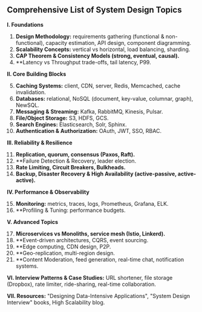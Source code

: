 ## Comprehensive List of System Design Topics

**I. Foundations**

1.  **Design Methodology:** requirements gathering (functional & non-functional), capacity estimation, API design, component diagramming.
2.  **Scalability Concepts:** vertical vs horizontal, load balancing, sharding.
3.  **CAP Theorem & Consistency Models (strong, eventual, causal).**
4.  **Latency vs Throughput trade-offs, tail latency, P99.

**II. Core Building Blocks**

5.  **Caching Systems:** client, CDN, server, Redis, Memcached, cache invalidation.
6.  **Databases:** relational, NoSQL (document, key-value, columnar, graph), NewSQL.
7.  **Messaging & Streaming:** Kafka, RabbitMQ, Kinesis, Pulsar.
8.  **File/Object Storage:** S3, HDFS, GCS.
9.  **Search Engines:** Elasticsearch, Solr, Sphinx.
10. **Authentication & Authorization:** OAuth, JWT, SSO, RBAC.

**III. Reliability & Resilience**

11. **Replication, quorum, consensus (Paxos, Raft).**
12. **Failure Detection & Recovery, leader election.
13. **Rate Limiting, Circuit Breakers, Bulkheads.**
14. **Backup, Disaster Recovery & High Availability (active-passive, active-active).**

**IV. Performance & Observability**

15. **Monitoring:** metrics, traces, logs, Prometheus, Grafana, ELK.
16. **Profiling & Tuning: performance budgets.

**V. Advanced Topics**

17. **Microservices vs Monoliths, service mesh (Istio, Linkerd).**
18. **Event-driven architectures, CQRS, event sourcing.
19. **Edge computing, CDN design, P2P.
20. **Geo-replication, multi-region design.
21. **Content Moderation, feed generation, real-time chat, notification systems.

**VI. Interview Patterns & Case Studies:** URL shortener, file storage (Dropbox), rate limiter, ride-sharing, real-time collaboration.

**VII. Resources:** "Designing Data-Intensive Applications", "System Design Interview" books, High Scalability blog.
